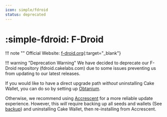 ```yaml
---
icon: simple/fdroid
status: deprecated
---
```


# :simple-fdroid: F-Droid

!!! note ""
    Official Website: [f-droid.org](https://f-droid.org){:target="_blank"}

!!! warning "Deprecation Warning"
    We have decided to deprecate our F-Droid repository (fdroid.cakelabs.com) due to some issues preventing us from updating to our latest releases.

If you would like to have a direct upgrade path *without* uninstalling Cake Wallet, you can do so by setting up [Obtanium](obtanium.md).

Otherwise, we recommend using [Accrescent](accrescent.md) for a more reliable update experience. However, this *will* require backing up all seeds and wallets (See [backup](/features/basic/create-backup/)) and uninstalling Cake Wallet, then re-installing from Accrescent.